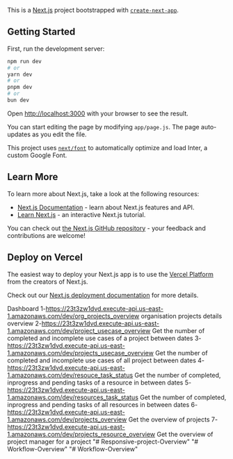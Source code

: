 This is a [Next.js](https://nextjs.org/) project bootstrapped with [`create-next-app`](https://github.com/vercel/next.js/tree/canary/packages/create-next-app).

## Getting Started

First, run the development server:

```bash
npm run dev
# or
yarn dev
# or
pnpm dev
# or
bun dev
```

Open [http://localhost:3000](http://localhost:3000) with your browser to see the result.

You can start editing the page by modifying `app/page.js`. The page auto-updates as you edit the file.

This project uses [`next/font`](https://nextjs.org/docs/basic-features/font-optimization) to automatically optimize and load Inter, a custom Google Font.

## Learn More

To learn more about Next.js, take a look at the following resources:

- [Next.js Documentation](https://nextjs.org/docs) - learn about Next.js features and API.
- [Learn Next.js](https://nextjs.org/learn) - an interactive Next.js tutorial.

You can check out [the Next.js GitHub repository](https://github.com/vercel/next.js/) - your feedback and contributions are welcome!

## Deploy on Vercel

The easiest way to deploy your Next.js app is to use the [Vercel Platform](https://vercel.com/new?utm_medium=default-template&filter=next.js&utm_source=create-next-app&utm_campaign=create-next-app-readme) from the creators of Next.js.

Check out our [Next.js deployment documentation](https://nextjs.org/docs/deployment) for more details.

Dashboard
1-https://23t3zw1dvd.execute-api.us-east-1.amazonaws.com/dev/org_projects_overview
organisation projects details overview
2-https://23t3zw1dvd.execute-api.us-east-1.amazonaws.com/dev/project_usecase_overview
Get the number of completed and incomplete use cases of a project between dates
3-https://23t3zw1dvd.execute-api.us-east-1.amazonaws.com/dev/projects_usecase_overview
Get the number of completed and incomplete use cases of all project between dates
4-https://23t3zw1dvd.execute-api.us-east-1.amazonaws.com/dev/resouce_task_status
Get the number of completed, inprogress and pending tasks of a resource in between dates
5-https://23t3zw1dvd.execute-api.us-east-1.amazonaws.com/dev/resources_task_status
Get the number of completed, inprogress and pending tasks of all resources in between dates
6-https://23t3zw1dvd.execute-api.us-east-1.amazonaws.com/dev/projects_overview
Get the overview of projects
7-https://23t3zw1dvd.execute-api.us-east-1.amazonaws.com/dev/projects_resource_overview
Get the overview of project manager for a project
"# Responsive-project-Overview" 
"# Workflow-Overview" 
"# Workflow-Overview" 
